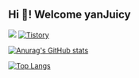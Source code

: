 <!--
**yanJuicy/yanJuicy** is a ✨ _special_ ✨ repository because its `README.md` (this file) appears on your GitHub profile.

Here are some ideas to get you started:

- 🔭 I’m currently working on ...
- 🌱 I’m currently learning ...
- 👯 I’m looking to collaborate on ...
- 🤔 I’m looking for help with ...
- 💬 Ask me about ...
- 📫 How to reach me: ...
- 😄 Pronouns: ...
- ⚡ Fun fact: ...
-->

## Hi 🐰! Welcome yanJuicy

<a href="https://velog.io/@leehanju408" target="_blank"><img src="http://img.shields.io/badge/Velog-20c997?style=for-the-badge"/></a>
</a> <a href = "https://yangorithm.tistory.com//"> <img alt="Tistory" src ="https://img.shields.io/badge/Tistory-white.svg?&style=for-the-badge"/></a>

<!-- <div align=center> -->
  
[![Anurag's GitHub stats](https://github-readme-stats.vercel.app/api?username=yanJuicy)](https://github.com/anuraghazra/github-readme-stats)
<br/>

[![Top Langs](https://github-readme-stats.vercel.app/api/top-langs/?username=yanJuicy&layout=compact)](https://github.com/anuraghazra/github-readme-stats)
</div>
